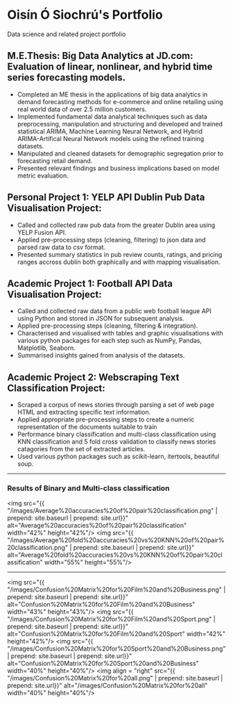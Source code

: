 # Oisín Ó Siochrú's Portfolio
Data science and related project portfolio

## M.E.Thesis: Big Data Analytics at JD.com: Evaluation of linear, nonlinear, and hybrid time series forecasting models.
* Completed an ME thesis in the applications of big data analytics in demand forecasting methods for e-commerce and online retailing using real world data of over 2.5 million customers.
* Implemented fundamental data analytical techniques such as data preprocessing, manipulation and structuring and developed and trained statistical ARIMA, Machine Learning Neural Network, and Hybrid ARIMA-Artifical Neural Network models using the refined training datasets.
* Manipulated and cleaned datasets for demographic segregation prior to forecasting retail demand. 
* Presented relevant findings and business implications based on model metric evaluation.

## Personal Project 1: YELP API Dublin Pub Data Visualisation Project:
* Called and collected raw pub data from the greater Dublin area  using YELP Fusion API.
* Applied pre-processing steps (cleaning, filtering) to json data and parsed raw data to csv format.
* Presented summary statistics in pub review counts, ratings, and pricing ranges accross dublin both graphically and with mapping visualisation.

## Academic Project 1: Football API Data Visualisation Project: 
* Called and collected raw data from a public web football league API using Python and stored in JSON for subsequent analysis. 
* Applied pre-processing steps (cleaning, filtering & integration).
* Characterised and visualised with tables and graphic visualisations with various python packages for each step such as NumPy, Pandas, Matplotlib, Seaborn. 
* Summarised insights gained from analysis of the datasets.

## Academic Project 2: Webscraping Text Classification Project:
* Scraped a corpus of news stories through parsing a set of web page HTML and extracting specific text information. 
* Applied appropriate pre-processing steps to create a numeric representation of the documents suitable to train
* Performance binary classification and multi-class classification using KNN classification and 5 fold cross validation to classify news stories catagories from the set of extracted articles. 
* Used various python packages such as scikit-learn, itertools, beautiful soup.

---------------------------------------------------------------------------------------------------
### Results of Binary and Multi-class classification  

<img src="{{ "/images/Average%20accuracies%20of%20pair%20classification.png" | prepend: site.baseurl | prepend: site.url}}" alt="Average%20accuracies%20of%20pair%20classification" width="42%" height="42%"/> <img src="{{ "/images/Average%20fold%20accuracies%20vs%20KNN%20of%20pair%20classification.png" | prepend: site.baseurl | prepend: site.url}}" alt="Average%20fold%20accuracies%20vs%20KNN%20of%20pair%20classification" width="55%" height="55%"/>

---------------------------------------------------------------------------------------------------

<img src="{{ "/images/Confusion%20Matrix%20for%20Film%20and%20Business.png" | prepend: site.baseurl | prepend: site.url}}" alt="Confusion%20Matrix%20for%20Film%20and%20Business" width="43%" height="43%"/> <img src="{{ "/images/Confusion%20Matrix%20for%20Film%20and%20Sport.png" | prepend: site.baseurl | prepend: site.url}}" alt="Confusion%20Matrix%20for%20Film%20and%20Sport" width="42%" height="42%"/>
<img src="{{ "/images/Confusion%20Matrix%20for%20Sport%20and%20Business.png" | prepend: site.baseurl | prepend: site.url}}" alt="Confusion%20Matrix%20for%20Sport%20and%20Business" width="40%" height="40%"/> <img align = "right" src="{{ "/images/Confusion%20Matrix%20for%20all.png" | prepend: site.baseurl | prepend: site.url}}" alt="/images/Confusion%20Matrix%20for%20all"  width="40%" height="40%"/>
